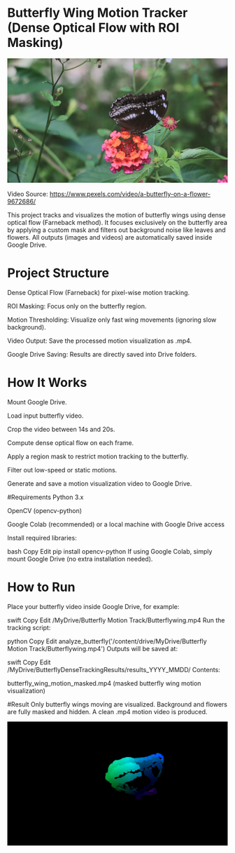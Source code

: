 # Butterfly Wing Motion Tracker (Dense Optical Flow with ROI Masking)
![Result](results/Butterfly.png)

Video Source: https://www.pexels.com/video/a-butterfly-on-a-flower-9672686/

This project tracks and visualizes the motion of butterfly wings using dense optical flow (Farneback method).
It focuses exclusively on the butterfly area by applying a custom mask and filters out background noise like leaves and flowers.
All outputs (images and videos) are automatically saved inside Google Drive.

# Project Structure
Dense Optical Flow (Farneback) for pixel-wise motion tracking.

ROI Masking: Focus only on the butterfly region.

Motion Thresholding: Visualize only fast wing movements (ignoring slow background).

Video Output: Save the processed motion visualization as .mp4.

Google Drive Saving: Results are directly saved into Drive folders.

# How It Works
Mount Google Drive.

Load input butterfly video.

Crop the video between 14s and 20s.

Compute dense optical flow on each frame.

Apply a region mask to restrict motion tracking to the butterfly.

Filter out low-speed or static motions.

Generate and save a motion visualization video to Google Drive.

#Requirements
Python 3.x

OpenCV (opencv-python)

Google Colab (recommended) or a local machine with Google Drive access

Install required libraries:

bash
Copy
Edit
pip install opencv-python
If using Google Colab, simply mount Google Drive (no extra installation needed).

# How to Run
Place your butterfly video inside Google Drive, for example:

swift
Copy
Edit
/MyDrive/Butterfly Motion Track/Butterflywing.mp4
Run the tracking script:

python
Copy
Edit
analyze_butterfly('/content/drive/MyDrive/Butterfly Motion Track/Butterflywing.mp4')
Outputs will be saved at:

swift
Copy
Edit
/MyDrive/ButterflyDenseTrackingResults/results_YYYY_MMDD/
Contents:

butterfly_wing_motion_masked.mp4 (masked butterfly wing motion visualization)

#Result
Only butterfly wings moving are visualized.
Background and flowers are fully masked and hidden.
A clean .mp4 motion video is produced.

![Result](results/Butterflytracked.gif)

